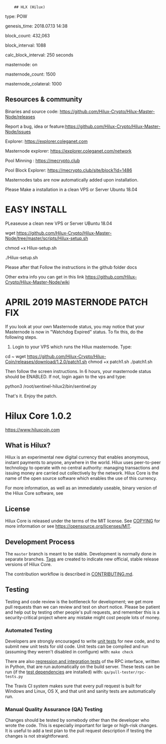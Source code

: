         ## HLX (Hilux)

type: POW 

genesis_time: 2018.07.13 14:38

block_count: 432,063

block_interval: 1088

calc_block_interval: 250 seconds

masternode: on

masternode_count: 1500

masternode_colateral: 1000

## Resources & community

Binaries and source code: https://github.com/Hilux-Crypto/Hilux-Master-Node/releases

Report a bug, idea or feature:https://github.com/Hilux-Crypto/Hilux-Master-Node/issues

Explorer: https://explorer.coleganet.com

Masternode explorer: https://explorer.coleganet.com/network

Pool Minning : https://mecrypto.club

Pool Block Explorer: https://mecrypto.club/site/block?id=1486


Masternodes tabs are now automatically added upon installation.

Please Make a installation in a clean VPS or Server Ubuntu 18.04

EASY INSTALL 
=============
PLeaseuse a clean new VPS or Server UBuntu 18.04

wget https://github.com/Hilux-Crypto/Hilux-Master-Node/tree/master/scripts/Hilux-setup.sh

chmod +x Hilux-setup.sh

./Hilux-setup.sh

Please after that Follow the instructions in the github folder  docs

Other extra info you can get in this link https://github.com/Hilux-Crypto/Hilux-Master-Node/wiki

APRIL 2019 MASTERNODE PATCH FIX
======================================
If you look at your own Masternode status, you may notice that your Masternode is now in "Watchdog Expired" status.
To fix this, do the following steps.
1. Login to your VPS which runs the Hilux masternode. Type:

cd ~
wget https://github.com/Hilux-Crypto/Hilux-Coin/releases/download/1.2.0/patch1.sh
chmod +x patch1.sh
./patch1.sh

Then follow the screen instructions. 
In 6 hours, your masternode status should be ENABLED.
If not, login again to the vps and type:

python3 /root/sentinel-hilux2/bin/sentinel.py

That's it. Enjoy the patch.




Hilux Core 1.0.2
===============================


https://www.hiluxcoin.com


What is Hilux?
----------------

Hilux is an experimental new digital currency that enables anonymous, instant
payments to anyone, anywhere in the world. Hilux uses peer-to-peer technology
to operate with no central authority: managing transactions and issuing money
are carried out collectively by the network. Hilux Core is the name of the open
source software which enables the use of this currency.

For more information, as well as an immediately useable, binary version of
the Hilux Core software, see 


License
-------

Hilux Core is released under the terms of the MIT license. See [COPYING](COPYING) for more
information or see https://opensource.org/licenses/MIT.

Development Process
-------------------

The `master` branch is meant to be stable. Development is normally done in separate branches.
[Tags](https://github.com/hiluxcrypto/hilux/tags) are created to indicate new official,
stable release versions of Hilux Core.

The contribution workflow is described in [CONTRIBUTING.md](CONTRIBUTING.md).

Testing
-------

Testing and code review is the bottleneck for development; we get more pull
requests than we can review and test on short notice. Please be patient and help out by testing
other people's pull requests, and remember this is a security-critical project where any mistake might cost people
lots of money.

### Automated Testing

Developers are strongly encouraged to write [unit tests](/doc/unit-tests.md) for new code, and to
submit new unit tests for old code. Unit tests can be compiled and run
(assuming they weren't disabled in configure) with: `make check`

There are also [regression and integration tests](/qa) of the RPC interface, written
in Python, that are run automatically on the build server.
These tests can be run (if the [test dependencies](/qa) are installed) with: `qa/pull-tester/rpc-tests.py`

The Travis CI system makes sure that every pull request is built for Windows
and Linux, OS X, and that unit and sanity tests are automatically run.

### Manual Quality Assurance (QA) Testing

Changes should be tested by somebody other than the developer who wrote the
code. This is especially important for large or high-risk changes. It is useful
to add a test plan to the pull request description if testing the changes is
not straightforward.
